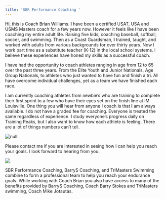 ```yaml
---
title: 'SBR Performance Coaching '
---
```

Hi, this is Coach Brian Williams. I have been a certified USAT, USA and USMS Masters coach for a few years now.  However it feels like I have been coaching my entire adult life. Raising five kids, coaching baseball, softball, soccer, and swimming. Then as a Coast Guardsman, I trained, taught, and worked with adults from various backgrounds for over thirty years. Now I work part time as a substitute teacher (K-12) in the local school systems.  I believe these experiences have honed my skills as a successful coach. 

I have had the opportunity to coach athletes ranging in age from 12 to 65 over the past three years. From the Elite Youth and Junior Nationals, Age Group Nationals, to athletes who just wanted to have fun and finish a tri. All have overcome individual challenges, yet as a team we have finished each race. 

 I am currently coaching athletes from newbie’s who are training to complete their first sprint to a few who have their eyes set on the finish line at IM Louisville. One thing you will hear from anyone I coach is that I am always available. I do not have a graded fee for coaching. Everyone is treated the same regardless of experience. I study everyone’s progress daily on Training Peaks, but I also want to know how each athlete is feeling. There are a lot of things numbers can’t tell.

![null](/img/2e35a9c2-fe99-4c89-af35-b4309ca836bf.jpeg)

Please contact me if you are interested in seeing how I can help you reach your goals. I look forward to hearing from you.

![](/img/6c9ce0b0-4ad4-4354-ada9-9b4cc3319b39.jpeg)

SBR Performance Coaching, BarryS Coaching, and TriMasters Swimming combine to form a professional team to help you reach your endurance goals.  While working with Coach Brian you also have access to many of the benefits provided by BarryS Coaching, Coach  Barry Stokes and TriMasters swimming,  Coach Mike Jotautas.
